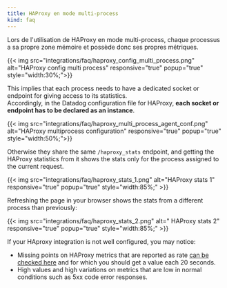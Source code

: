```yaml
---
title: HAProxy en mode multi-process
kind: faq
---
```


Lors de l'utilisation de HAProxy en mode multi-process, chaque processus a sa propre zone mémoire et possède donc ses propres métriques.

{{< img src="integrations/faq/haproxy_config_multi_process.png" alt="HAProxy config multi process" responsive="true" popup="true" style="width:30%;">}}

This implies that each process needs to have a dedicated socket or endpoint for giving access to its statistics.  
Accordingly, in the Datadog configuration file for HAProxy, **each socket or endpoint has to be declared as an instance**.

{{< img src="integrations/faq/haproxy_multi_process_agent_conf.png" alt="HAProxy multiprocess configuration" responsive="true" popup="true" style="width:50%;">}}

Otherwise they share the same `/haproxy_stats` endpoint, and getting the HAProxy statistics from it shows the stats only for the process assigned to the current request.

{{< img src="integrations/faq/haproxy_stats_1.png" alt="HAProxy stats 1" responsive="true" popup="true" style="width:85%;" >}}

Refreshing the page in your browser shows the stats from a different process than previously:

{{< img src="integrations/faq/haproxy_stats_2.png" alt=" HAProxy stats 2" responsive="true" popup="true" style="width:85%;" >}}

If your HAproxy integration is not well configured, you may notice:

* Missing points on HAProxy metrics that are reported as rate [can be checked here][1] and for which you should get a value each 20 seconds.
* High values and high variations on metrics that are low in normal conditions such as 5xx code error responses.

[1]: https://github.com/DataDog/integrations-core/blob/master/haproxy/datadog_checks/haproxy/haproxy.py
